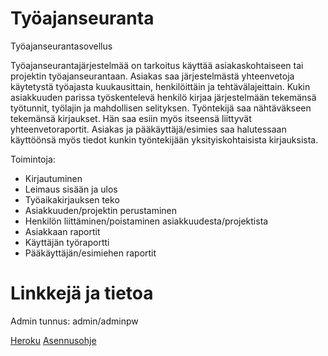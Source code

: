 # Työajanseuranta
Työajanseurantasovellus

Työajanseurantajärjestelmää on tarkoitus käyttää asiakaskohtaiseen tai projektin työajanseurantaan. Asiakas saa järjestelmästä yhteenvetoja käytetystä työajasta kuukausittain, henkilöittäin ja tehtävälajeittain. Kukin asiakkuuden parissa työskentelevä henkilö kirjaa järjestelmään tekemänsä työtunnit, työlajin ja mahdollisen selityksen. Työntekijä saa nähtäväkseen tekemänsä kirjaukset. Hän saa esiin myös itseensä liittyvät yhteenvetoraportit. Asiakas ja pääkäyttäjä/esimies saa halutessaan käyttöönsä 
myös tiedot kunkin työntekijään yksityiskohtaisista kirjauksista.

Toimintoja:
* Kirjautuminen
* Leimaus sisään ja ulos
* Työaikakirjauksen teko
* Asiakkuuden/projektin perustaminen
* Henkilön liittäminen/poistaminen asiakkuudesta/projektista
* Asiakkaan raportit
* Käyttäjän työraportti
* Pääkäyttäjän/esimiehen raportit 

# Linkkejä ja tietoa

Admin tunnus: admin/adminpw

[Heroku](https://tsoha-tyoajanseuranta.herokuapp.com/)
[Asennusohje](https://github.com/sebazai/tsoha-tyoajanseuranta/blob/master/documentation/asennusohje.md)
